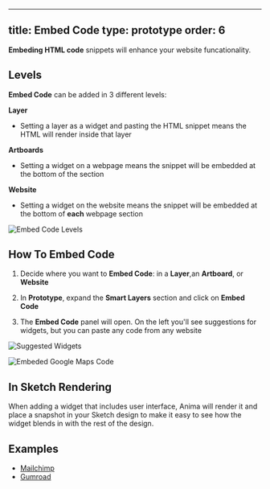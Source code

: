 
---
title: Embed Code
type: prototype
order: 6
---

**Embeding HTML code** snippets will enhance your website funcationality.


## Levels

**Embed Code** can be added in 3 different levels:

**Layer**
 * Setting a layer as a widget and pasting the HTML snippet means the
   HTML will render inside that layer
   

**Artboards**

 * Setting a widget on a webpage means the snippet will be embedded at
   the bottom of the <body> section
   
**Website**
  
 * Setting a widget on the website means the snippet will be embedded at
   the bottom of **each** webpage <body> section

![Embed Code Levels](http://f.cl.ly/items/423O1N0y08221Q0e113U/Screen%20Shot%202019-01-24%20at%205.52.29%20PM.png)

## How To Embed Code

1. Decide where you want to **Embed Code**: in a **Layer**,an **Artboard**, or **Website**

2. In **Prototype**, expand the **Smart Layers** section and click on **Embed Code**
3. The **Embed Code** panel will open. On the left you'll see suggestions for widgets, but you can paste any code from any website

![Suggested Widgets](http://f.cl.ly/items/333p1S0H3l0C1g2W3P0l/Screen%20Shot%202019-01-24%20at%205.59.40%20PM.png)

![Embeded Google Maps Code](http://f.cl.ly/items/081A3n2W0Z3t3U361H32/Screen%20Shot%202019-01-24%20at%206.04.52%20PM.png)


## In Sketch Rendering

When adding a widget that includes user interface, Anima will render it and place a snapshot in your Sketch design to make it easy to see how the widget blends in with the rest of the design.

## Examples

* [Mailchimp](https://launchpad.animaapp.com/widgetsdemo/mailchimp)
* [Gumroad](https://launchpad.animaapp.com/widgetsdemo/gumroad)
